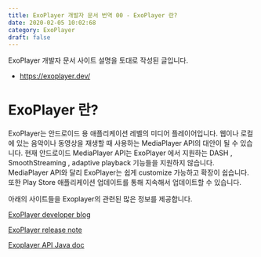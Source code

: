 ```yaml
---
title: ExoPlayer 개발자 문서 번역 00 - ExoPlayer 란?
date: 2020-02-05 10:02:68
category: ExoPlayer
draft: false
---
```


ExoPlayer 개발자 문서 사이트 설명을 토대로 작성된 글입니다.
- https://exoplayer.dev/

# ExoPlayer 란?
 ExoPlayer는 안드로이드 용 애플리케이션 레벨의 미디어 플레이어입니다.
 웹이나 로컬에 있는 음악이나 동영상을 재생할 때 사용하는 MediaPlayer API의 대안이 될 수 있습니다.
 현재 안드로이드 MediaPlayer API는 ExoPlayer 에서 지원하는 DASH , SmoothStreaming , adaptive playback 기능들을 지원하지 않습니다.
 MediaPlayer API와 달리 ExoPlayer는 쉽게 customize 가능하고 확장이 쉽습니다. 또한 Play Store 애플리케이션 업데이트를 통해 지속해서 업데이트할 수 있습니다.

 
아래의 사이트들을 Exoplayer의 관련된 많은 정보를 제공합니다.

 [ExoPlayer developer blog](https://medium.com/google-exoplayer)
 
 [ExoPlayer release note ](https://github.com/google/ExoPlayer/blob/release-v2/RELEASENOTES.md)
 
 [Exoplayer API Java doc ](https://exoplayer.dev/doc/reference/)

 

